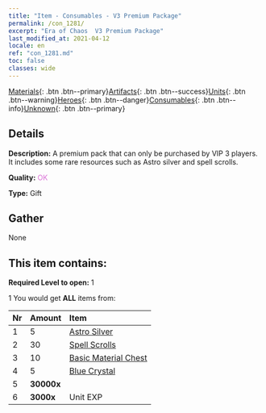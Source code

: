 ```yaml
---
title: "Item - Consumables - V3 Premium Package"
permalink: /con_1281/
excerpt: "Era of Chaos  V3 Premium Package"
last_modified_at: 2021-04-12
locale: en
ref: "con_1281.md"
toc: false
classes: wide
---
```

 [Materials](/Items/){: .btn .btn--primary}[Artifacts](/Items/Artifacts/){: .btn .btn--success}[Units](/Items/Units/){: .btn .btn--warning}[Heroes](/Items/Heroes/){: .btn .btn--danger}[Consumables](/Items/Consumables/){: .btn .btn--info}[Unknown](/Items/Unknown/){: .btn .btn--primary}

## Details
 **Description:** A premium pack that can only be purchased by VIP 3 players. It includes some rare resources such as Astro silver and spell scrolls.

 **Quality:** <span style="color: #DA70D6">OK</span>

 **Type:** Gift

## Gather

  None

## This item contains:

 **Required Level to open:** 1

 1 You would get **ALL** items  from:

  | Nr | Amount |     Item    |
  |:---|:-------|:------------|
  | 1 | 5 | [Astro Silver](/Items/con_969/) | 
  | 2 | 30 | [Spell Scrolls](/Items/con_694/) | 
  | 3 | 10 | [Basic Material Chest](/Items/con_756/) | 
  | 4 | 5 | [Blue Crystal](/Items/con_716/) | 
  | 5 |  **30000x** | <i class="fas fa-coins"/> |  | 
  | 6 |  **3000x** | Unit EXP |  | 
